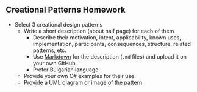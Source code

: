 <article class="markdown-body entry-content" itemprop="mainContentOfPage"><h1><a id="user-content-creational-patterns-homework" class="anchor" href="#creational-patterns-homework" aria-hidden="true"><span class="octicon octicon-link"></span></a>Creational Patterns Homework</h1>

<ul>
<li>  Select 3 creational design patterns

<ul>
<li>  Write a short description (about half page) for each of them

<ul>
<li>  Describe their motivation, intent, applicability, known uses, implementation, participants, consequences, structure, related patterns, etc.</li>
<li>  Use <a href="https://help.github.com/articles/github-flavored-markdown/">Markdown</a> for the description (<code>.md</code> files) and upload it on your own GitHub</li>
<li>  Prefer Bulgarian language</li>
</ul></li>
<li>  Provide your own C# examples for their use</li>
<li>  Provide a UML diagram or image of the pattern</li>
</ul></li>
</ul>
</article>
